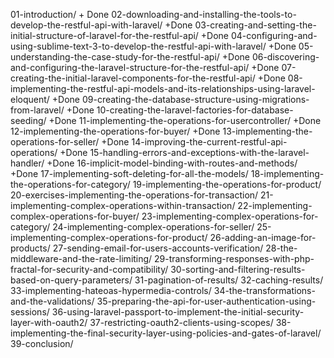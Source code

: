01-introduction/ + Done
02-downloading-and-installing-the-tools-to-develop-the-restful-api-with-laravel/ +Done
03-creating-and-setting-the-initial-structure-of-laravel-for-the-restful-api/ +Done
04-configuring-and-using-sublime-text-3-to-develop-the-restful-api-with-laravel/ +Done
05-understanding-the-case-study-for-the-restful-api/ +Done
06-discovering-and-configuring-the-laravel-structure-for-the-restful-api/ +Done
07-creating-the-initial-laravel-components-for-the-restful-api/ +Done
08-implementing-the-restful-api-models-and-its-relationships-using-laravel-eloquent/ +Done
09-creating-the-database-structure-using-migrations-from-laravel/ +Done
10-creating-the-laravel-factories-for-database-seeding/ +Done
11-implementing-the-operations-for-usercontroller/ +Done
12-implementing-the-operations-for-buyer/ +Done
13-implementing-the-operations-for-seller/ +Done
14-improving-the-current-restful-api-operations/ +Done
15-handling-errors-and-exceptions-with-the-laravel-handler/ +Done
16-implicit-model-binding-with-routes-and-methods/ +Done
17-implementing-soft-deleting-for-all-the-models/
18-implementing-the-operations-for-category/
19-implementing-the-operations-for-product/
20-exercises-implementing-the-operations-for-transaction/
21-implementing-complex-operations-within-transaction/
22-implementing-complex-operations-for-buyer/
23-implementing-complex-operations-for-category/
24-implementing-complex-operations-for-seller/
25-implementing-complex-operations-for-product/
26-adding-an-image-for-products/
27-sending-email-for-users-accounts-verification/
28-the-middleware-and-the-rate-limiting/
29-transforming-responses-with-php-fractal-for-security-and-compatibility/
30-sorting-and-filtering-results-based-on-query-parameters/
31-pagination-of-results/
32-caching-results/
33-implementing-hateoas-hypermedia-controls/
34-the-transformations-and-the-validations/
35-preparing-the-api-for-user-authentication-using-sessions/
36-using-laravel-passport-to-implement-the-initial-security-layer-with-oauth2/
37-restricting-oauth2-clients-using-scopes/
38-implementing-the-final-security-layer-using-policies-and-gates-of-laravel/
39-conclusion/
